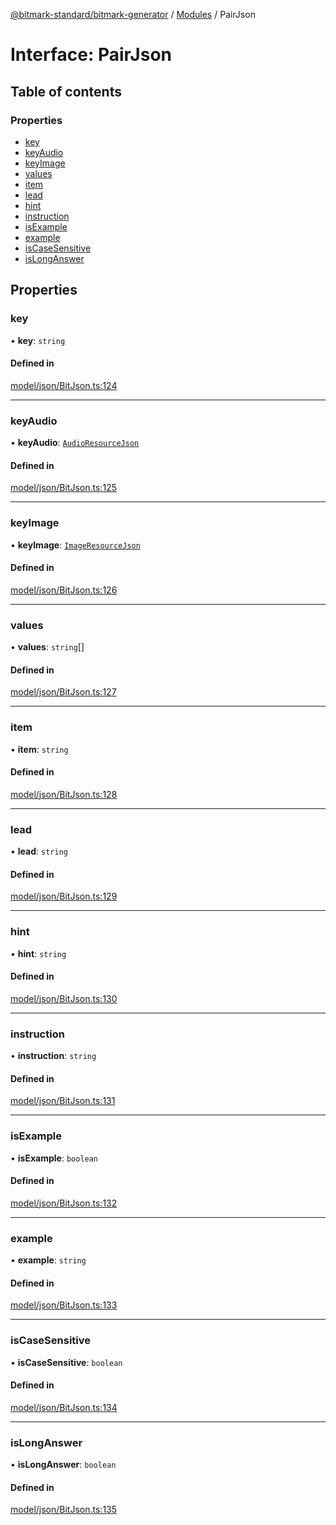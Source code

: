[@bitmark-standard/bitmark-generator](../API.md) / [Modules](../modules.md) / PairJson

# Interface: PairJson

## Table of contents

### Properties

- [key](PairJson.md#key)
- [keyAudio](PairJson.md#keyAudio)
- [keyImage](PairJson.md#keyImage)
- [values](PairJson.md#values)
- [item](PairJson.md#item)
- [lead](PairJson.md#lead)
- [hint](PairJson.md#hint)
- [instruction](PairJson.md#instruction)
- [isExample](PairJson.md#isExample)
- [example](PairJson.md#example)
- [isCaseSensitive](PairJson.md#isCaseSensitive)
- [isLongAnswer](PairJson.md#isLongAnswer)

## Properties

### key

• **key**: `string`

#### Defined in

[model/json/BitJson.ts:124](https://github.com/getMoreBrain/bitmark-generator/blob/a7a40de/src/model/json/BitJson.ts#L124)

___

### keyAudio

• **keyAudio**: [`AudioResourceJson`](AudioResourceJson.md)

#### Defined in

[model/json/BitJson.ts:125](https://github.com/getMoreBrain/bitmark-generator/blob/a7a40de/src/model/json/BitJson.ts#L125)

___

### keyImage

• **keyImage**: [`ImageResourceJson`](ImageResourceJson.md)

#### Defined in

[model/json/BitJson.ts:126](https://github.com/getMoreBrain/bitmark-generator/blob/a7a40de/src/model/json/BitJson.ts#L126)

___

### values

• **values**: `string`[]

#### Defined in

[model/json/BitJson.ts:127](https://github.com/getMoreBrain/bitmark-generator/blob/a7a40de/src/model/json/BitJson.ts#L127)

___

### item

• **item**: `string`

#### Defined in

[model/json/BitJson.ts:128](https://github.com/getMoreBrain/bitmark-generator/blob/a7a40de/src/model/json/BitJson.ts#L128)

___

### lead

• **lead**: `string`

#### Defined in

[model/json/BitJson.ts:129](https://github.com/getMoreBrain/bitmark-generator/blob/a7a40de/src/model/json/BitJson.ts#L129)

___

### hint

• **hint**: `string`

#### Defined in

[model/json/BitJson.ts:130](https://github.com/getMoreBrain/bitmark-generator/blob/a7a40de/src/model/json/BitJson.ts#L130)

___

### instruction

• **instruction**: `string`

#### Defined in

[model/json/BitJson.ts:131](https://github.com/getMoreBrain/bitmark-generator/blob/a7a40de/src/model/json/BitJson.ts#L131)

___

### isExample

• **isExample**: `boolean`

#### Defined in

[model/json/BitJson.ts:132](https://github.com/getMoreBrain/bitmark-generator/blob/a7a40de/src/model/json/BitJson.ts#L132)

___

### example

• **example**: `string`

#### Defined in

[model/json/BitJson.ts:133](https://github.com/getMoreBrain/bitmark-generator/blob/a7a40de/src/model/json/BitJson.ts#L133)

___

### isCaseSensitive

• **isCaseSensitive**: `boolean`

#### Defined in

[model/json/BitJson.ts:134](https://github.com/getMoreBrain/bitmark-generator/blob/a7a40de/src/model/json/BitJson.ts#L134)

___

### isLongAnswer

• **isLongAnswer**: `boolean`

#### Defined in

[model/json/BitJson.ts:135](https://github.com/getMoreBrain/bitmark-generator/blob/a7a40de/src/model/json/BitJson.ts#L135)
